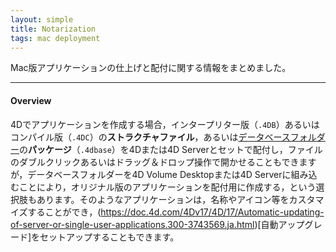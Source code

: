 ```yaml
---
layout: simple
title: Notarization
tags: mac deployment
---
```


Mac版アプリケーションの仕上げと配付に関する情報をまとめました。

<!--more-->

---

#### Overview

4Dでアプリケーションを作成する場合，インタープリター版（``.4DB``）あるいはコンパイル版（``.4DC``）の**ストラクチャファイル**，あるいは[データベースフォルダー](https://doc.4d.com/4Dv17/4D/17.3/Description-of-4D-files.300-4639958.ja.html)の**パッケージ**（``.4dbase``）を4Dまたは4D Serverとセットで配付し，ファイルのダブルクリックあるいはドラッグ＆ドロップ操作で開かせることもできますが，データベースフォルダーを4D Volume Desktopまたは4D Serverに組み込むことにより，オリジナル版のアプリケーションを配付用に作成する，という選択肢もあります。そのようなアプリケーションは，名称やアイコン等をカスタマイズすることができ，(https://doc.4d.com/4Dv17/4D/17/Automatic-updating-of-server-or-single-user-applications.300-3743569.ja.html)[自動アップグレード]をセットアップすることもできます。
